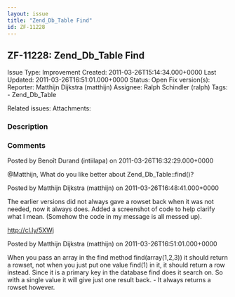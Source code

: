 ```yaml
---
layout: issue
title: "Zend_Db_Table Find"
id: ZF-11228
---
```


ZF-11228: Zend\_Db\_Table Find
------------------------------

 Issue Type: Improvement Created: 2011-03-26T15:14:34.000+0000 Last Updated: 2011-03-26T16:51:01.000+0000 Status: Open Fix version(s): 
 Reporter:  Matthijn Dijkstra (matthijn)  Assignee:  Ralph Schindler (ralph)  Tags: - Zend\_Db\_Table
 
 Related issues: 
 Attachments: 
### Description

 

 

### Comments

Posted by Benoît Durand (intiilapa) on 2011-03-26T16:32:29.000+0000

@Matthijn, What do you like better about Zend\_Db\_Table::find()?

 

 

Posted by Matthijn Dijkstra (matthijn) on 2011-03-26T16:48:41.000+0000

The earlier versions did not always gave a rowset back when it was not needed, now it always does. Added a screenshot of code to help clarify what I mean. (Somehow the code in my message is all messed up).

<http://cl.ly/5XWj>

 

 

Posted by Matthijn Dijkstra (matthijn) on 2011-03-26T16:51:01.000+0000

When you pass an array in the find method find(array(1,2,3)) it should return a rowset, not when you just put one value find(1) in it, it should return a row instead. Since it is a primary key in the database find does it search on. So with a single value it will give just one result back. - It always returns a rowset however.

 

 
